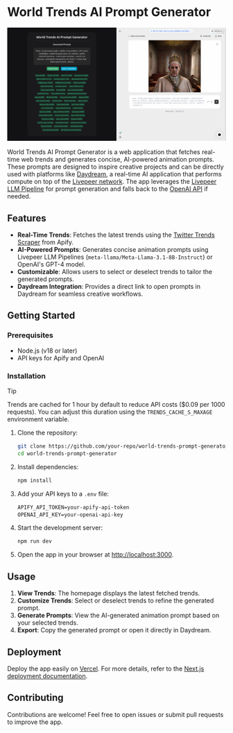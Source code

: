 # World Trends AI Prompt Generator

[![Application Banner](src/app/public/app_banner.png)](https://world-trends-ai-prompts.rickstaa.dev/)

World Trends AI Prompt Generator is a web application that fetches real-time web trends and generates concise, AI-powered animation prompts. These prompts are designed to inspire creative projects and can be directly used with platforms like [Daydream](https://daydream.live), a real-time AI application that performs compute on top of the [Livepeer network](https://livepeer.org). The app leverages the [Livepeer LLM Pipeline](https://docs.livepeer.org/ai/pipelines/llm) for prompt generation and falls back to the [OpenAI API](https://openai.com/api/) if needed.

## Features

- **Real-Time Trends**: Fetches the latest trends using the [Twitter Trends Scraper](https://apify.com/karamelo/twitter-trends-scraper) from Apify.
- **AI-Powered Prompts**: Generates concise animation prompts using Livepeer LLM Pipelines (`meta-llama/Meta-Llama-3.1-8B-Instruct`) or OpenAI's GPT-4 model.
- **Customizable**: Allows users to select or deselect trends to tailor the generated prompts.
- **Daydream Integration**: Provides a direct link to open prompts in Daydream for seamless creative workflows.

## Getting Started

### Prerequisites

- Node.js (v18 or later)
- API keys for Apify and OpenAI

### Installation

> [!TIP]
> Trends are cached for 1 hour by default to reduce API costs ($0.09 per 1000 requests). You can adjust this duration using the `TRENDS_CACHE_S_MAXAGE` environment variable.

1. Clone the repository:

   ```bash
   git clone https://github.com/your-repo/world-trends-prompt-generator.git
   cd world-trends-prompt-generator
   ```

2. Install dependencies:

   ```bash
   npm install
   ```

3. Add your API keys to a `.env` file:

   ```txt
   APIFY_API_TOKEN=your-apify-api-token
   OPENAI_API_KEY=your-openai-api-key
   ```

4. Start the development server:

   ```bash
   npm run dev
   ```

5. Open the app in your browser at [http://localhost:3000](http://localhost:3000).

## Usage

1. **View Trends**: The homepage displays the latest fetched trends.
2. **Customize Trends**: Select or deselect trends to refine the generated prompt.
3. **Generate Prompts**: View the AI-generated animation prompt based on your selected trends.
4. **Export**: Copy the generated prompt or open it directly in Daydream.

## Deployment

Deploy the app easily on [Vercel](https://vercel.com). For more details, refer to the [Next.js deployment documentation](https://nextjs.org/docs/app/building-your-application/deploying).

## Contributing

Contributions are welcome! Feel free to open issues or submit pull requests to improve the app.
